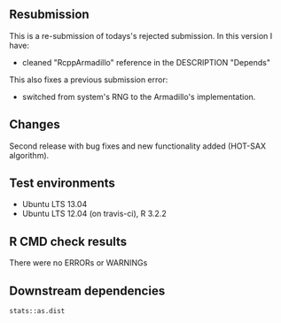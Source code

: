 ## Resubmission

This is a re-submission of todays's rejected submission. In this version I have:

* cleaned "RcppArmadillo" reference in the DESCRIPTION "Depends"

This also fixes a previous submission error:

* switched from system's RNG to the Armadillo's implementation.

## Changes

Second release with bug fixes and new functionality added (HOT-SAX algorithm).

## Test environments

* Ubuntu LTS 13.04
* Ubuntu LTS 12.04 (on travis-ci), R 3.2.2

## R CMD check results

There were no ERRORs or WARNINGs

## Downstream dependencies

`stats::as.dist`
